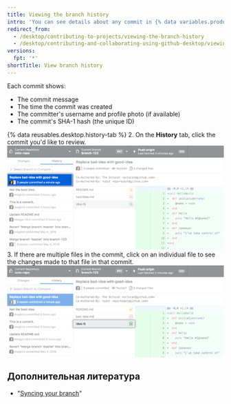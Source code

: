 ```yaml
---
title: Viewing the branch history
intro: 'You can see details about any commit in {% data variables.product.prodname_desktop %}, including a diff of the changes the commit introduced.'
redirect_from:
  - /desktop/contributing-to-projects/viewing-the-branch-history
  - /desktop/contributing-and-collaborating-using-github-desktop/viewing-the-branch-history
versions:
  fpt: '*'
shortTitle: View branch history
---
```


Each commit shows:

 - The commit message
 - The time the commit was created
 - The committer's username and profile photo (if available)
 - The commit's SHA-1 hash (the unique ID)

{% data reusables.desktop.history-tab %}
2. On the **History** tab, click the commit you'd like to review. ![A commit on the History tab](/assets/images/help/desktop/branch-history-commit.png)
3. If there are multiple files in the commit, click on an individual file to see the changes made to that file in that commit. ![A file in the commit](/assets/images/help/desktop/branch-history-file.png)

## Дополнительная литература

- "[Syncing your branch](/desktop/guides/contributing-to-projects/syncing-your-branch/)"
